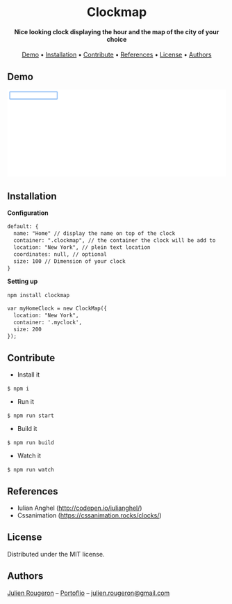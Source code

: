 <h1 align="center">
  Clockmap
  <br>
</h1>

<h4 align="center">Nice looking clock displaying the hour and the map of the city of your choice</h4>

<p align="center">
  <a href="#demo">Demo</a> •
  <a href="#installation">Installation</a> •
  <a href="#contribute">Contribute</a> •
  <a href="#references">References</a> •
  <a href="#license">License</a> •
  <a href="#authors">Authors</a>
</p>

## Demo

<img src="./demo/img/clockmap.gif" width="600" alt="Clockmap demo">

## Installation

**Configuration**

```
default: {
  name: "Home" // display the name on top of the clock
  container: ".clockmap", // the container the clock will be add to
  location: "New York", // plein text location
  coordinates: null, // optional
  size: 100 // Dimension of your clock
}
```

**Setting up**

` npm install clockmap `

```
var myHomeClock = new ClockMap({
  location: "New York",
  container: '.myclock',
  size: 200
});
```

## Contribute

* Install it

`$ npm i`

* Run it

`$ npm run start`

* Build it

`$ npm run build`

* Watch it

`$ npm run watch`

## References

* Iulian Anghel (http://codepen.io/iulianghel/)
* Cssanimation (https://cssanimation.rocks/clocks/)

## License

Distributed under the MIT license.

## Authors

[Julien Rougeron](https://github.com/julienr2) – [Portoflio](https://julienr2.github.io) – julien.rougeron@gmail.com
